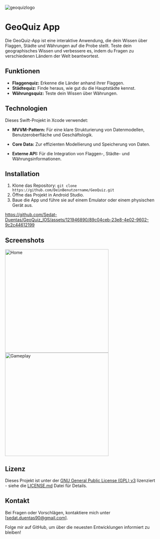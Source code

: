 ![geoquizlogo](https://github.com/Sedat-Duentas/GeoQuiz_IOS/assets/121946890/d4a4e16e-b773-4c28-a39b-7d1e5f5224ac)

# GeoQuiz App 

Die GeoQuiz-App ist eine interaktive Anwendung, die dein Wissen über Flaggen, Städte und Währungen auf die Probe stellt. Teste dein geographisches Wissen und verbessere es, indem du Fragen zu verschiedenen Ländern der Welt beantwortest.

## Funktionen

- **Flaggenquiz:** Erkenne die Länder anhand ihrer Flaggen.
- **Städtequiz:** Finde heraus, wie gut du die Hauptstädte kennst.
- **Währungsquiz:** Teste dein Wissen über Währungen.

## Technologien

Dieses Swift-Projekt in Xcode verwendet:

- **MVVM-Pattern:** Für eine klare Strukturierung von Datenmodellen, Benutzeroberfläche und Geschäftslogik.

- **Core Data:** Zur effizienten Modellierung und Speicherung von Daten.

- **Externe API:** Für die Integration von Flaggen-, Städte- und Währungsinformationen.

## Installation

1. Klone das Repository: `git clone https://github.com/DeinBenutzername/GeoQuiz.git`
2. Öffne das Projekt in Android Studio.
3. Baue die App und führe sie auf einem Emulator oder einem physischen Gerät aus.


https://github.com/Sedat-Duentas/GeoQuiz_IOS/assets/121946890/89c04ceb-23e8-4e02-9602-9c2c44612199

## Screenshots

<img width="341" alt="Home" src="https://github.com/Sedat-Duentas/GeoQuiz_IOS/assets/121946890/f236c655-3288-44cd-83ea-ad83ec2e1ca1">
<img width="341" alt="Gameplay" src="https://github.com/Sedat-Duentas/GeoQuiz_IOS/assets/121946890/614c29dc-4602-4eb8-987d-28a1c15d0cd5">


## Lizenz

Dieses Projekt ist unter der [GNU General Public License (GPL) v3](https://www.gnu.org/licenses/gpl-3.0.html) lizenziert - siehe die [LICENSE.md](LICENSE.md) Datei für Details.

## Kontakt

Bei Fragen oder Vorschlägen, kontaktiere mich unter [sedat.duentas90@gmail.com].

Folge mir auf GitHub, um über die neuesten Entwicklungen informiert zu bleiben!

